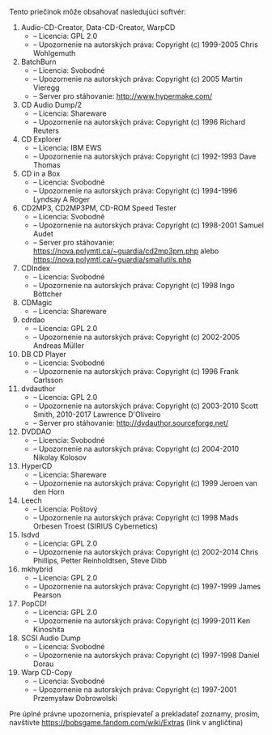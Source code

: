 Tento priečinok môže obsahovať nasledujúci softvér:

1. Audio-CD-Creator, Data-CD-Creator, WarpCD
   - – Licencia: GPL 2.0
   - – Upozornenie na autorských práva: Copyright (c) 1999-2005 Chris Wohlgemuth
2. BatchBurn
   - – Licencia: Svobodné
   - – Upozornenie na autorských práva: Copyright (c) 2005 Martin Vieregg
   - – Server pro stáhovanie: http://www.hypermake.com/
3. CD Audio Dump/2
   - – Licencia: Shareware
   - – Upozornenie na autorských práva: Copyright (c) 1996 Richard Reuters
4. CD Explorer
   - – Licencia: IBM EWS
   - – Upozornenie na autorských práva: Copyright (c) 1992-1993 Dave Thomas
5. CD in a Box
   - – Licencia: Svobodné
   - – Upozornenie na autorských práva: Copyright (c) 1994-1996 Lyndsay A Roger
6. CD2MP3, CD2MP3PM, CD-ROM Speed Tester
   - – Licencia: Svobodné
   - – Upozornenie na autorských práva: Copyright (c) 1998-2001 Samuel Audet
   - – Server pro stáhovanie: https://nova.polymtl.ca/~guardia/cd2mp3pm.php alebo https://nova.polymtl.ca/~guardia/smallutils.php
7. CDIndex
   - – Licencia: Svobodné
   - – Upozornenie na autorských práva: Copyright (c) 1998 Ingo Böttcher
8. CDMagic
   - – Licencia: Shareware
9. cdrdao
   - – Licencia: GPL 2.0
   - – Upozornenie na autorských práva: Copyright (c) 2002-2005 Andreas Müller
10. DB CD Player
    - – Licencia: Svobodné
    - – Upozornenie na autorských práva: Copyright (c) 1996 Frank Carlsson
11. dvdauthor
    - – Licencia: GPL 2.0
    - – Upozornenie na autorských práva: Copyright (c) 2003-2010 Scott Smith, 2010-2017 Lawrence D'Oliveiro
    - – Server pro stáhovanie: http://dvdauthor.sourceforge.net/
12. DVDDAO
    - – Licencia: Svobodné
    - – Upozornenie na autorských práva: Copyright (c) 2004-2010 Nikolay Kolosov
13. HyperCD
    - – Licencia: Shareware
    - – Upozornenie na autorských práva: Copyright (c) 1999 Jeroen van den Horn
14. Leech
    - – Licencia: Poštový
    - – Upozornenie na autorských práva: Copyright (c) 1998 Mads Orbesen Troest (SIRIUS Cybernetics)
15. lsdvd
    - – Licencia: GPL 2.0
    - – Upozornenie na autorských práva: Copyright (c) 2002-2014 Chris Phillips, Petter Reinholdtsen, Steve Dibb
16. mkhybrid 
    - – Licencia: GPL 2.0
    - – Upozornenie na autorských práva: Copyright (c) 1997-1999 James Pearson
16. PopCD!
    - – Licencia: GPL 2.0
    - – Upozornenie na autorských práva: Copyright (c) 1999-2011 Ken Kinoshita
17. SCSI Audio Dump
    - – Licencia: Svobodné
    - – Upozornenie na autorských práva: Copyright (c) 1997-1998 Daniel Dorau
18. Warp CD-Copy
    - – Licencia: Svobodné
    - – Upozornenie na autorských práva: Copyright (c) 1997-2001 Przemysław Dobrowolski

Pre úplné právne upozornenia, prispievateľ a prekladateľ zoznamy, prosím, navštívte https://bobsgame.fandom.com/wiki/Extras (link v angličtina)
